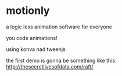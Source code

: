 # motionly
a logic less animation software for everyone


you code animations!

using konva nad tweenjs

the first demo is gonna be something like this:
http://thesecretlivesofdata.com/raft/
